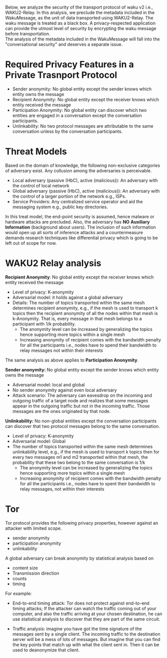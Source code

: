 Below, we analyze the security of the transport protocol of waku v2 i.e., WAKU2-Relay. In this analysis, we preclude the metadata included in the WakuMessage, as the unit of data transported using WAKU2-Relay. The waku message is treated as a black box. A privacy-respected application can provide the utmost level of security by encrypting the waku message before transportation.  
The analysis of the metadata included in the WakuMessage will fall into the "conversational security" and deserves a separate issue. 

#  Required Privacy Features in a Private Trasnport Protocol
- Sender anonymity: No global entity except the sender knows which entity owns the message
- Recipient Anonymity: No global entity except the receiver knows which entity received the message
- Participation Anonymity: No global entity can discover which two entities are engaged in a conversation except the conversation participants.
- Unlinkability: No two protocol messages are attributable to the same conversation unless by the conversation participants.

# Threat Models
Based on the domain of knowledge, the following non-exclusive categories of adversary exist. Any collusion among the adversaries is perceivable. 
- Local adversary (passive (HbC), active (malicious)): An adversary with the control of local network
- Global adversary (passive (HbC), active (malicious)): An adversary with the control of a larger portion of the network e.g., ISPs.
- Service Providers: Any centralized service operator and aid the messaging system e.g., public key directories.

In this treat model, the end-point security is assumed, hence malware or hardware attacks are precluded.
Also, the adversary has **NO** **Auxiliary** **Information** (background about users). The inclusion of such information would open up all sorts of inference attacks and a countermeasure demands research techniques like differential privacy which is going to be left out of scope for now.

# WAKU2 Relay analysis

**Recipient Anonymity**: No global entity except the receiver knows which entity received the message 
- Level of privacy: K-anonymity
- Adversarial model: it holds against a global adversary 
- Details: The number of topics transported within the same mesh determines recipient anonymity, e.g., if the mesh is used to transport k topics then the recipient anonymity of all the nodes within that mesh is k-Anonymity. That is, every message in that mesh belongs to a participant with 1/k probability.
  - The anonymity level can be increased by generalizing the topics hence supporting more topics within a single mesh
  - Increasing anonymity of recipient comes with the bandwidth penalty for all the participants i.e., nodes have to spend their bandwidth to relay messages not within their interests

The same analysis as above applies to **Participation Anonymity**.

**Sender anonymity:** No global entity except the sender knows which entity owns the message
- Adversarial model: local and global 
- No sender anonymity against even local adversary
- Attack scenario: The adversary can eavesdrop on the incoming and outgoing traffic of a target node and realizes that some messages appear in the outgoing traffic but not in the incoming traffic. Those messages are the ones originated by that node. 


**Unlinkability:** No non-global entities except the conversation participants can discover that two protocol messages belong to the same conversation.
- Level of privacy: K-anonymity
- Adversarial model: Global 
- The number of topics transported within the same mesh determines unlinkability level, e.g., if the mesh is used to transport k topics then for every two messages m1 and m2 transported within that mesh, the probability that these two belong to the same conversation is 1/k 
  - The anonymity level can be increased by generalizing the topics hence supporting more topics within a single mesh
  - Increasing anonymity of recipient comes with the bandwidth penalty for all the participants i.e., nodes have to spent their bandwidth to relay messages, not within their interests 


# Tor
 Tor protocol provides the following privacy properties, however against an attacker with limited scope.
  - sender anonymity 
  - participation anonymity
  - unlinkability 
 
 A global adversary can break anonymity by statistical analysis based on 
  - content size
  - Transmission direction
  - counts
  - timing

For example:
- End-to-end timing attack: Tor does not protect against end-to-end timing attacks; If the attacker can watch the traffic coming out of your computer, and also the traffic arriving at your chosen destination, he can use statistical analysis to discover that they are part of the same circuit.

- Traffic analysis: imagine you have got the time signature of the messages sent by a single client. The incoming traffic to the destination server will be a mess of lots of messages. But imagine that you can find the key points that match up with what the client sent in. Then it can be used to deanonymize that client.
